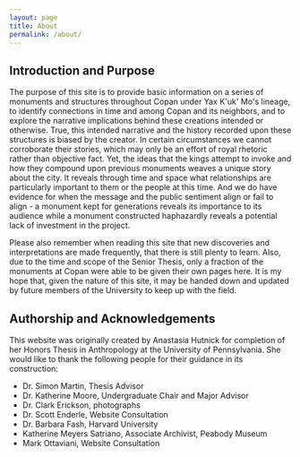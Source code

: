 ```yaml
---
layout: page
title: About
permalink: /about/
---
```


## Introduction and Purpose

The purpose of this site is to provide basic information on a series of monuments and structures throughout Copan under Yax K'uk' Mo's lineage, to identify connections in time and among Copan and its neighbors, and to explore the narrative implications behind these creations intended or otherwise. True, this intended narrative and the history recorded upon these structures is biased by the creator. In certain circumstances we cannot corroborate their stories, which may only be an effort of royal rhetoric rather than objective fact. Yet, the ideas that the kings attempt to invoke and how they compound upon previous monuments weaves a unique story about the city. It reveals through time and space what relationships are particularly important to them or the people at this time. And we do have evidence for when the message and the public sentiment align or fail to align - a monument kept for generations reveals its importance to its audience while a monument constructed haphazardly reveals a potential lack of investment in the project.

Please also remember when reading this site that new discoveries and interpretations are made frequently, that there is still plenty to learn. Also, due to the time and scope of the Senior Thesis, only a fraction of the monuments at Copan were able to be given their own pages here. It is my hope that, given the nature of this site, it may be handed down and updated by future members of the University to keep up with the field.

## Authorship and Acknowledgements
This website was originally created by Anastasia Hutnick for completion of her Honors Thesis in Anthropology at the University of Pennsylvania. She would like to thank the following people for their guidance in its construction:
<ul>
<li>Dr. Simon Martin, Thesis Advisor</li>
<li>Dr. Katherine Moore, Undergraduate Chair and Major Advisor</li>
<li>Dr. Clark Erickson, photographs</li>
<li>Dr. Scott Enderle, Website Consultation</li>
<li>Dr. Barbara Fash, Harvard University</li>
<li>Katherine Meyers Satriano, Associate Archivist, Peabody Museum</li>
<li>Mark Ottaviani, Website Consultation</li>
</ul>
